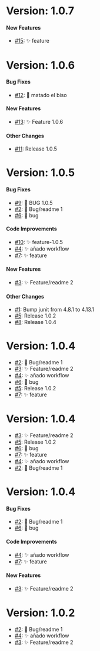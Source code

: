 # Version: 1.0.7


#### New Features


* [#15](https://github.com/RubenZagon/string-calculator-java/pull/15): ✨ feature


# Version: 1.0.6


#### Bug Fixes


* [#12](https://github.com/RubenZagon/string-calculator-java/pull/12): 🐞 matado el biso

#### New Features


* [#13](https://github.com/RubenZagon/string-calculator-java/pull/13): ✨ Feature 1.0.6

#### Other Changes

* [#11](https://github.com/RubenZagon/string-calculator-java/pull/11): Release 1.0.5


# Version: 1.0.5


#### Bug Fixes


* [#9](https://github.com/RubenZagon/string-calculator-java/pull/9): 🐞 BUG 1.0.5
* [#2](https://github.com/RubenZagon/string-calculator-java/pull/2): 🐞 Bug/readme 1
* [#6](https://github.com/RubenZagon/string-calculator-java/pull/6): 🐞 bug

#### Code Improvements


* [#10](https://github.com/RubenZagon/string-calculator-java/pull/10): ✨ feature-1.0.5
* [#4](https://github.com/RubenZagon/string-calculator-java/pull/4): ✨ añado workflow
* [#7](https://github.com/RubenZagon/string-calculator-java/pull/7): ✨ feature

#### New Features


* [#3](https://github.com/RubenZagon/string-calculator-java/pull/3): ✨ Feature/readme 2

#### Other Changes

* [#1](https://github.com/RubenZagon/string-calculator-java/pull/1): Bump junit from 4.8.1 to 4.13.1
* [#5](https://github.com/RubenZagon/string-calculator-java/pull/5): Release 1.0.2
* [#8](https://github.com/RubenZagon/string-calculator-java/pull/8): Release 1.0.4


# Version: 1.0.4

* [#2](https://github.com/RubenZagon/string-calculator-java/pull/2): 🐞 Bug/readme 1
* [#3](https://github.com/RubenZagon/string-calculator-java/pull/3): ✨ Feature/readme 2
* [#4](https://github.com/RubenZagon/string-calculator-java/pull/4): ✨ añado workflow
* [#6](https://github.com/RubenZagon/string-calculator-java/pull/6): 🐞 bug
* [#5](https://github.com/RubenZagon/string-calculator-java/pull/5): Release 1.0.2
* [#7](https://github.com/RubenZagon/string-calculator-java/pull/7): ✨ feature


# Version: 1.0.4

* [#3](https://github.com/RubenZagon/string-calculator-java/pull/3): ✨ Feature/readme 2
* [#5](https://github.com/RubenZagon/string-calculator-java/pull/5): Release 1.0.2
* [#6](https://github.com/RubenZagon/string-calculator-java/pull/6): 🐞 bug
* [#7](https://github.com/RubenZagon/string-calculator-java/pull/7): ✨ feature
* [#4](https://github.com/RubenZagon/string-calculator-java/pull/4): ✨ añado workflow
* [#2](https://github.com/RubenZagon/string-calculator-java/pull/2): 🐞 Bug/readme 1


# Version: 1.0.4


#### Bug Fixes


* [#2](https://github.com/RubenZagon/string-calculator-java/pull/2): 🐞 Bug/readme 1
* [#6](https://github.com/RubenZagon/string-calculator-java/pull/6): 🐞 bug

#### Code Improvements


* [#4](https://github.com/RubenZagon/string-calculator-java/pull/4): ✨ añado workflow
* [#7](https://github.com/RubenZagon/string-calculator-java/pull/7): ✨ feature

#### New Features


* [#3](https://github.com/RubenZagon/string-calculator-java/pull/3): ✨ Feature/readme 2


# Version: 1.0.2

* [#2](https://github.com/RubenZagon/string-calculator-java/pull/2): 🐞 Bug/readme 1
* [#4](https://github.com/RubenZagon/string-calculator-java/pull/4): ✨ añado workflow
* [#3](https://github.com/RubenZagon/string-calculator-java/pull/3): ✨ Feature/readme 2
